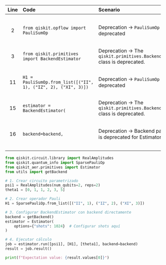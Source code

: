 | Line | Code | Scenario | Reference | Artifact | Refactoring |
| :--: | :--- | :------- | :-------: | :------- | :---------- |
| 2 | `from qiskit.opflow import PauliSumOp` | Deprecation -> `PauliSumOp` is deprecated | qrn_tax_ddbb-f8f5e7ed-990e-4a31-9035-2032af8be117 | PauliSumOp | `from qiskit.quantum_info import SparsePauliOp` |
| 3 | `from qiskit.primitives import BackendEstimator` | Deprecation -> The `qiskit.primitives.BackendEstimator` class is deprecated. | IK | BackendEstimator | `from qiskit_aer.primitives import Estimator` |
| 11 | `H1 = PauliSumOp.from_list([("II", 1), ("IZ", 2), ("XI", 3)])` | Deprecation -> `PauliSumOp` is deprecated | qrn_tax_ddbb-f8f5e7ed-990e-4a31-9035-2032af8be117 | PauliSumOp.from_list | `H1 = SparsePauliOp.from_list([("II", 1), ("IZ", 2), ("XI", 3)])` |
| 15 | `estimator = BackendEstimator(` | Deprecation -> The `qiskit.primitives.BackendEstimator` class is deprecated. | IK | BackendEstimator | `estimator = Estimator(` |
| 16 | `backend=backend,` | Deprecation -> Backend parameter is deprecated for Estimator | qrn_tax_ddbb-039bc9ef-72bf-4376-9047-3e418906d0e0 | BackendEstimator | |


```python
from qiskit.circuit.library import RealAmplitudes
from qiskit.quantum_info import SparsePauliOp
from qiskit_aer.primitives import Estimator
from utils import getBackend

# 1. Crear circuito parametrizado
psi1 = RealAmplitudes(num_qubits=2, reps=2)
theta1 = [0, 1, 1, 2, 3, 5]

# 2. Crear operador Pauli
H1 = SparsePauliOp.from_list([("II", 1), ("IZ", 2), ("XI", 3)])

# 3. Configurar BackendEstimator con backend directamente
backend = getBackend()
estimator = Estimator(
    options={"shots": 1024}  # Configurar shots aquí
)

# 4. Ejecutar cálculo
job = estimator.run([psi1], [H1], [theta1], backend=backend)
result = job.result()

print(f"Expectation value: {result.values[0]}")
```